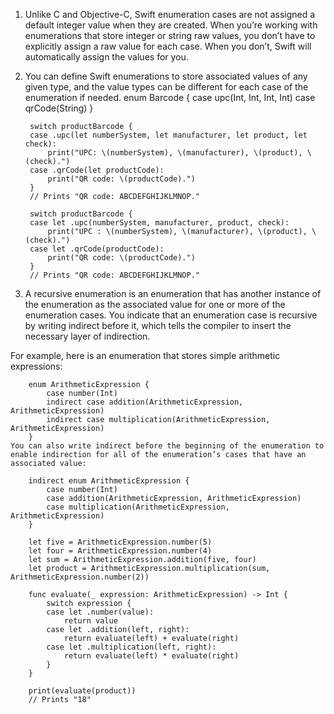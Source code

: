 1. Unlike C and Objective-C, Swift enumeration cases are not assigned a default integer value when they are created. When you’re working with enumerations that store integer or string raw values, you don’t have to explicitly assign a raw value for each case. When you don’t, Swift will automatically assign the values for you.
2. You can define Swift enumerations to store associated values of any given type, and the value types can be different for each case of the enumeration if needed.
        enum Barcode {
            case upc(Int, Int, Int, Int)
            case qrCode(String)
        }

        switch productBarcode {
        case .upc(let numberSystem, let manufacturer, let product, let check):
            print("UPC: \(numberSystem), \(manufacturer), \(product), \(check).")
        case .qrCode(let productCode):
            print("QR code: \(productCode).")
        }
        // Prints "QR code: ABCDEFGHIJKLMNOP."

        switch productBarcode {
        case let .upc(numberSystem, manufacturer, product, check):
            print("UPC : \(numberSystem), \(manufacturer), \(product), \(check).")
        case let .qrCode(productCode):
            print("QR code: \(productCode).")
        }
        // Prints "QR code: ABCDEFGHIJKLMNOP."
    
3. A recursive enumeration is an enumeration that has another instance of the enumeration as the associated value for one or more of the enumeration cases. You indicate that an enumeration case is recursive by writing indirect before it, which tells the compiler to insert the necessary layer of indirection.

For example, here is an enumeration that stores simple arithmetic expressions:

        enum ArithmeticExpression {
            case number(Int)
            indirect case addition(ArithmeticExpression, ArithmeticExpression)
            indirect case multiplication(ArithmeticExpression, ArithmeticExpression)
        }
    You can also write indirect before the beginning of the enumeration to enable indirection for all of the enumeration’s cases that have an associated value:

        indirect enum ArithmeticExpression {
            case number(Int)
            case addition(ArithmeticExpression, ArithmeticExpression)
            case multiplication(ArithmeticExpression, ArithmeticExpression)
        }

        let five = ArithmeticExpression.number(5)
        let four = ArithmeticExpression.number(4)
        let sum = ArithmeticExpression.addition(five, four)
        let product = ArithmeticExpression.multiplication(sum, ArithmeticExpression.number(2))

        func evaluate(_ expression: ArithmeticExpression) -> Int {
            switch expression {
            case let .number(value):
                return value
            case let .addition(left, right):
                return evaluate(left) + evaluate(right)
            case let .multiplication(left, right):
                return evaluate(left) * evaluate(right)
            }
        }
        
        print(evaluate(product))
        // Prints "18"
